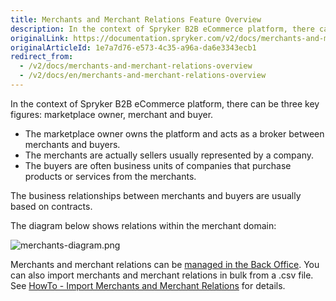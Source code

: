 ```yaml
---
title: Merchants and Merchant Relations Feature Overview
description: In the context of Spryker B2B eCommerce platform, there can be three key figures- marketplace owner, merchant, and buyer.
originalLink: https://documentation.spryker.com/v2/docs/merchants-and-merchant-relations-overview
originalArticleId: 1e7a7d76-e573-4c35-a96a-da6e3343ecb1
redirect_from:
  - /v2/docs/merchants-and-merchant-relations-overview
  - /v2/docs/en/merchants-and-merchant-relations-overview
---
```


In the context of Spryker B2B eCommerce platform, there can be three key figures: marketplace owner, merchant and buyer.

* The marketplace owner owns the platform and acts as a broker between merchants and buyers.
* The merchants are actually sellers usually represented by a company.
* The buyers are often business units of companies that purchase products or services from the merchants.

The business relationships between merchants and buyers are usually based on contracts.

The diagram below shows relations within the merchant domain:

![merchants-diagram.png](https://spryker.s3.eu-central-1.amazonaws.com/docs/Features/Company+Account+Management/Merchants+and+Merchant+Relations/Merchants+and+Merchant+Relations+Feature+Overview/merchants-diagram.png) 

Merchants and merchant relations can be [managed in the Back Office](/docs/scos/user/user-guides/{{page.version}}/back-office-user-guide/merchants/merchants.html). You can also import merchants and merchant relations in bulk from a .csv file. See [HowTo - Import Merchants and Merchant Relations](/docs/scos/dev/tutorials/{{page.version}}/howtos/feature-howtos/howto-import-merchants-and-merchant-relations.html) for details.

